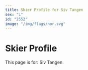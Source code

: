```yaml
---
title: Skier Profile for Siv Tangen
sex: "L"
id: "2552"
image: "/img/flags/nor.svg" 
---
```


# Skier Profile

This page is for: Siv Tangen.
    